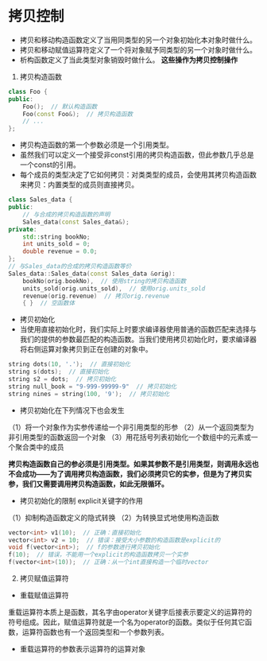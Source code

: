 # 拷贝控制
* 拷贝和移动构造函数定义了当用同类型的另一个对象初始化本对象时做什么。
* 拷贝和移动赋值运算符定义了一个将对象赋予同类型的另一个对象时做什么。
* 析构函数定义了当此类型对象销毁时做什么。
**这些操作为拷贝控制操作**
1. 拷贝构造函数
``` C++
class Foo {
public:
    Foo();  // 默认构造函数
    Foo(const Foo&);  // 拷贝构造函数
    // ...
};
```
* 拷贝构造函数的第一个参数必须是一个引用类型。
* 虽然我们可以定义一个接受非const引用的拷贝构造函数，但此参数几乎总是一个const的引用。
* 每个成员的类型决定了它如何拷贝：对类类型的成员，会使用其拷贝构造函数来拷贝：内置类型的成员则直接拷贝。
``` C++
class Sales_data {
public:
    // 与合成的拷贝构造函数的声明
    Sales_data(const Sales_data&);
private:
    std::string bookNo;
    int units_sold = 0;
    double revenue = 0.0;
};
// 与Sales_data的合成的拷贝构造函数等价
Sales_data::Sales_data(const Sales_data &orig):
    bookNo(orig.bookNo),  // 使用string的拷贝构造函数
    units_sold(orig.units_sold),  // 使用orig.units_sold
    revenue(orig.revenue)  // 拷贝orig.revenue
    { }  // 空函数体
```

* 拷贝初始化
* 当使用直接初始化时，我们实际上时要求编译器使用普通的函数匹配来选择与我们的提供的参数最匹配的构造函数。当我们使用拷贝初始化时，要求编译器将右侧运算对象拷贝到正在创建的对象中。
``` C++
string dots(10, '.');  // 直接初始化
string s(dots);  // 直接初始化
string s2 = dots;  // 拷贝初始化
string null_book = "9-999-99999-9"  // 拷贝初始化
string nines = string(100, '9');  // 拷贝初始化
```
* 拷贝初始化在下列情况下也会发生

（1）将一个对象作为实参传递给一个非引用类型的形参
（2）从一个返回类型为非引用类型的函数返回一个对象
（3）用花括号列表初始化一个数组中的元素或一个聚合类中的成员

**拷贝构造函数自己的参必须是引用类型。如果其参数不是引用类型，则调用永远也不会成功——为了调用拷贝构造函数，我们必须拷贝它的实参，但是为了拷贝实参，我们又需要调用拷贝构造函数，如此无限循环。**
* 拷贝初始化的限制
explicit关键字的作用

（1）抑制构造函数定义的隐式转换
（2）为转换显式地使用构造函数
``` C++
vector<int> v1(10);  // 正确：直接初始化
vector<int> v2 = 10;  // 错误：接受大小参数的构造函数是explicit的
void f(vector<int>);  // f的参数进行拷贝初始化
f(10);  // 错误，不能用一个explicit的构造函数拷贝一个实参
f(vector<int>(10));  // 正确：从一个int直接构造一个临时vector
```

2. 拷贝赋值运算符

* 重载赋值运算符

重载运算符本质上是函数，其名字由operator关键字后接表示要定义的运算符的符号组成。因此，赋值运算符就是一个名为operator的函数。类似于任何其它函数，运算符函数也有一个返回类型和一个参数列表。
* 重载运算符的参数表示运算符的运算对象